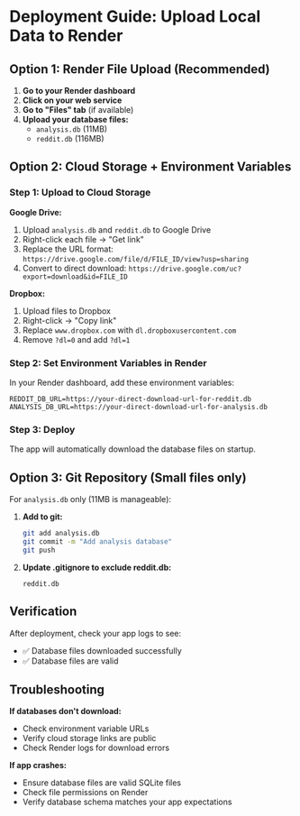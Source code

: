 # Deployment Guide: Upload Local Data to Render

## Option 1: Render File Upload (Recommended)

1. **Go to your Render dashboard**
2. **Click on your web service**
3. **Go to "Files" tab** (if available)
4. **Upload your database files:**
   - `analysis.db` (11MB)
   - `reddit.db` (116MB)

## Option 2: Cloud Storage + Environment Variables

### Step 1: Upload to Cloud Storage

**Google Drive:**
1. Upload `analysis.db` and `reddit.db` to Google Drive
2. Right-click each file → "Get link"
3. Replace the URL format: `https://drive.google.com/file/d/FILE_ID/view?usp=sharing`
4. Convert to direct download: `https://drive.google.com/uc?export=download&id=FILE_ID`

**Dropbox:**
1. Upload files to Dropbox
2. Right-click → "Copy link"
3. Replace `www.dropbox.com` with `dl.dropboxusercontent.com`
4. Remove `?dl=0` and add `?dl=1`

### Step 2: Set Environment Variables in Render

In your Render dashboard, add these environment variables:

```
REDDIT_DB_URL=https://your-direct-download-url-for-reddit.db
ANALYSIS_DB_URL=https://your-direct-download-url-for-analysis.db
```

### Step 3: Deploy

The app will automatically download the database files on startup.

## Option 3: Git Repository (Small files only)

For `analysis.db` only (11MB is manageable):

1. **Add to git:**
   ```bash
   git add analysis.db
   git commit -m "Add analysis database"
   git push
   ```

2. **Update .gitignore to exclude reddit.db:**
   ```
   reddit.db
   ```

## Verification

After deployment, check your app logs to see:
- ✅ Database files downloaded successfully
- ✅ Database files are valid

## Troubleshooting

**If databases don't download:**
- Check environment variable URLs
- Verify cloud storage links are public
- Check Render logs for download errors

**If app crashes:**
- Ensure database files are valid SQLite files
- Check file permissions on Render
- Verify database schema matches your app expectations 
